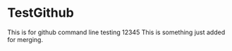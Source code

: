 # TestGithub
This is for github command line testing
12345
This is something just added for merging.
